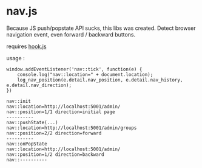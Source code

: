# nav.js

Because JS push/popstate API sucks, this libs was created.
Detect browser navigation event, even forward / backward buttons.

requires [hook.js](https://github.com/comidev-france/hook.js/blob/main/hook.js)

usage :


```
window.addEventListener('nav::tick', function(e) {
    console.log("nav::location=" + document.location);
    log_nav_position(e.detail.nav_position, e.detail.nav_history, e.detail.nav_direction);
})
```

```
nav::init 
nav::location=http://localhost:5001/admin/ 
nav::position=1/1 direction=initial page 
---------- 
nav::pushState(...) 
nav::location=http://localhost:5001/admin/groups
nav::position=2/2 direction=forward 
----------
nav::onPopState
nav::location=http://localhost:5001/admin/
nav::position=1/2 direction=backward 
nav::----------
```

